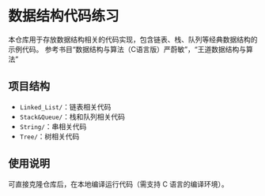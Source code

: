 # 数据结构代码练习
本仓库用于存放数据结构相关的代码实现，包含链表、栈、队列等经典数据结构的示例代码。
参考书目“数据结构与算法（C语言版）严蔚敏”，“王道数据结构与算法”

## 项目结构
- `Linked_List/`：链表相关代码
- `Stack&Queue/`：栈和队列相关代码
- `String/`：串相关代码
- `Tree/`：树相关代码

## 使用说明
可直接克隆仓库后，在本地编译运行代码（需支持 C 语言的编译环境）。
